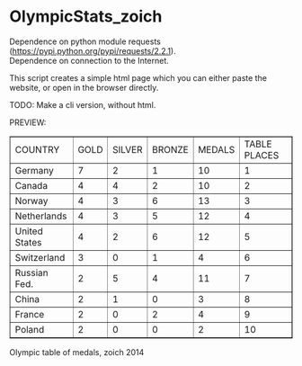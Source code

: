 OlympicStats_zoich
==================

    
Dependence on python module requests (https://pypi.python.org/pypi/requests/2.2.1).<br />
Dependence on connection to the Internet.

    
This script creates a simple html page which you can either paste the website, 
    or open in the browser directly.

TODO: Make a cli version, without html.

PREVIEW:

<table border="1" width="35%">
  <tr>
    <td>COUNTRY</td>
    <td>GOLD</td>
    <td>SILVER</td>
    <td>BRONZE</td>
    <td>MEDALS</td>
    <td>TABLE PLACES</td>
  </tr>

  <tr>
    <td>Germany</td>
    <td>7</td>
    <td>2</td>
    <td>1</td>
    <td>10</td>
    <td>1</td>
  </tr> 
  <tr>
    <td>Canada</td>
    <td>4</td>
    <td>4</td>
    <td>2</td>
    <td>10</td>
    <td>2</td>
  </tr> 
  <tr>
    <td>Norway</td>
    <td>4</td>
    <td>3</td>
    <td>6</td>
    <td>13</td>
    <td>3</td>
  </tr> 
  <tr>
    <td>Netherlands</td>
    <td>4</td>
    <td>3</td>
    <td>5</td>
    <td>12</td>
    <td>4</td>
  </tr> 
  <tr>
    <td>United States</td>
    <td>4</td>
    <td>2</td>
    <td>6</td>
    <td>12</td>
    <td>5</td>
  </tr> 
  <tr>
    <td>Switzerland</td>
    <td>3</td>
    <td>0</td>
    <td>1</td>
    <td>4</td>
    <td>6</td>
  </tr> 
  <tr>
    <td>Russian Fed.</td>
    <td>2</td>
    <td>5</td>
    <td>4</td>
    <td>11</td>
    <td>7</td>
  </tr> 
  <tr>
    <td>China</td>
    <td>2</td>
    <td>1</td>
    <td>0</td>
    <td>3</td>
    <td>8</td>
  </tr> 
  <tr>
    <td>France</td>
    <td>2</td>
    <td>0</td>
    <td>2</td>
    <td>4</td>
    <td>9</td>
  </tr> 
  <tr>
    <td>Poland</td>
    <td>2</td>
    <td>0</td>
    <td>0</td>
    <td>2</td>
    <td>10</td>
  </tr> 
</table>

Olympic table of medals, zoich 2014
